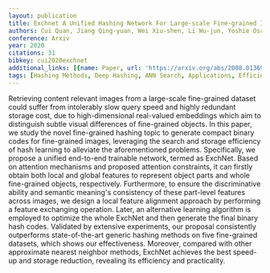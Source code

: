```yaml
---
layout: publication
title: Exchnet A Unified Hashing Network For Large-scale Fine-grained Image Retrieval
authors: Cui Quan, Jiang Qing-yuan, Wei Xiu-shen, Li Wu-jun, Yoshie Osamu
conference: Arxiv
year: 2020
citations: 31
bibkey: cui2020exchnet
additional_links: [{name: Paper, url: 'https://arxiv.org/abs/2008.01369'}]
tags: [Hashing Methods, Deep Hashing, ANN Search, Applications, Efficient Learning]
---
```

Retrieving content relevant images from a large-scale fine-grained dataset
could suffer from intolerably slow query speed and highly redundant storage
cost, due to high-dimensional real-valued embeddings which aim to distinguish
subtle visual differences of fine-grained objects. In this paper, we study the
novel fine-grained hashing topic to generate compact binary codes for
fine-grained images, leveraging the search and storage efficiency of hash
learning to alleviate the aforementioned problems. Specifically, we propose a
unified end-to-end trainable network, termed as ExchNet. Based on attention
mechanisms and proposed attention constraints, it can firstly obtain both local
and global features to represent object parts and whole fine-grained objects,
respectively. Furthermore, to ensure the discriminative ability and semantic
meaning's consistency of these part-level features across images, we design a
local feature alignment approach by performing a feature exchanging operation.
Later, an alternative learning algorithm is employed to optimize the whole
ExchNet and then generate the final binary hash codes. Validated by extensive
experiments, our proposal consistently outperforms state-of-the-art generic
hashing methods on five fine-grained datasets, which shows our effectiveness.
Moreover, compared with other approximate nearest neighbor methods, ExchNet
achieves the best speed-up and storage reduction, revealing its efficiency and
practicality.